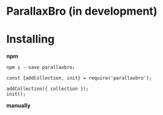 # ParallaxBro (in development)


# Installing

**npm**
```
npm i --save parallaxbro;
```

```
const {addCollection, init} = require('parallaxbro');

addCollection({ collection });
init();

```
**manually**

